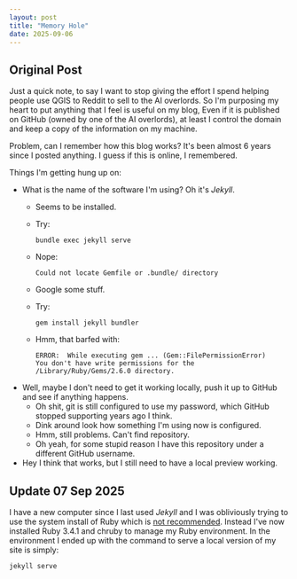 ```yaml
---
layout: post
title: "Memory Hole"
date: 2025-09-06
---
```


## Original Post
Just a quick note, to say I want to stop giving the effort I spend helping people use QGIS to Reddit to sell to the AI overlords. So I'm purposing my heart to put anything that I feel is useful on my blog, Even if it is published on GitHub (owned by one of the AI overlords), at least I control the domain and keep a copy of the information on my machine.

Problem, can I remember how this blog works? It's been almost 6 years since I posted anything. I guess if this is online, I remembered.

Things I'm getting hung up on:
+ What is the name of the software I'm using? Oh it's *Jekyll*.
    + Seems to be installed.
    + Try:
	
	  `bundle exec jekyll serve`
	+ Nope:
	
	  `Could not locate Gemfile or .bundle/ directory`
    + Google some stuff.
    + Try:
	
      `gem install jekyll bundler`
	+ Hmm, that barfed with:
	
	  ```
	  ERROR:  While executing gem ... (Gem::FilePermissionError)
	  You don't have write permissions for the /Library/Ruby/Gems/2.6.0 directory.
	  ```
+ Well, maybe I don't need to get it working locally, push it up to GitHub and see if anything happens.
    + Oh shit, git is still configured to use my password, which GitHub stopped supporting years ago I think.
    + Dink around look how something I'm using now is configured.
    + Hmm, still problems. Can't find repository.
    + Oh yeah, for some stupid reason I have this repository under a different GitHub username.
+ Hey I think that works, but I still need to have a local preview working.

## Update 07 Sep 2025

I have a new computer since I last used *Jekyll* and I was obliviously trying to use the system install of Ruby which is [not recommended](https://jekyllrb.com/docs/installation/macos/). Instead I've now installed Ruby 3.4.1 and chruby to manage my Ruby environment. In the environment I ended up with the command to serve a local version of my site is simply:

`jekyll serve`
